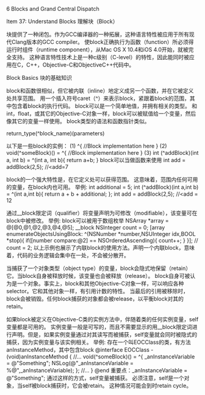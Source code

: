 6 Blocks and Grand Central Dispatch

Item 37: Understand Blocks
理解块（Block）

块提供了一种闭包。作为GCC编译器的一种拓展，这种语言特性被应用于所有现代Clang版本的GCC compiler。
使block正确执行为函数（function）所必须得运行时组件（runtime component），从Mac OS X 10.4和iOS 4.0开始，就被完全支持。
这种语言特性技术上是一种c级别（C-level）的特性，因此能同时被应用在C，C++，Objective-C和ObjectiveC++代码中。

Block Basics 块的基础知识

block和函数很相似，但它被内联（inline）地定义成另一个函数，并在它被定义处共享范围。
用一个插入符号caret（^）来表示block，紧跟着block的范围，其中包含着block的执行代码。
block可以是一个简单地值，并拥有相关的类型。
和int，float，或其它的Objective-C对象一样，block可以被赋值给一个变量，然后像其它的变量一样使用。
block类型的语法和函数指针类似。

return_type(^block_name)(parameters)

以下是一些block的实例：
(1)
^{
	//Block implementation here
}
(2)
void(^someBlock)() = ^{
	//Block implementation here
}
(3)
int (^addBlock)(int a, int b) = ^(int a, int b){
	return a+b;
}
block可以当做函数来使用
int add = addBlock(2,5); //<add=7

block的一个强大特性是，在它定义处可以获得范围。
这意味着，范围内任何可用的变量，在block内也可用。
举例:
	int additional = 5;
	int (^addBlock)(int a,int b) = ^(int a,int b){
		return a + b + additional;
	};
	int add = addBlock(2,5); //<add = 12
	
通过__block限定词（qualifier）将变量声明为可修改（modifiable），该变量可在block中被修改。
举例: 
	block可以被用于数组枚举
	NSArray *array = @[@0,@1,@2,@3,@4,@5];
	__block NSInteger count = 0;
	[array enumerateObjectsUsingBlock:
		^(NSNumber *number,NSUInteger idx,BOOL *stop){
			if([number compare:@2] == NSOrderedAscending){
				count++;
			}
		}];
		// count = 2;
	以上示例也展示了内联block的使用方法。声明一个内联block，意味着，代码的业务逻辑会集中在一处，不会被分散开。

当捕获了一个对象类型（object type）的变量，block会隐式地保留（retain）它。当block自身被释放时候，该变量也会被释放（release）。
block自身可被认为是一个对象。事实上，block和其他Objective-C对象一样，可以响应各种selector。它和其他对象一样，有引用计数的特性。
当最后的引用被移除时，block会被销毁。任何block捕获的对象都会被release，以平衡block对其的retain。

如果block被定义在Objective-C类的实例方法中，伴随着类的任何实例变量，self变量都是可用的。
实例变量一般是可写的，而且不需要显示的用__block限定词进行声明。但是，如果实例变量通过对其读写而被捕获，self变量就会同时被隐式的捕获，因为实例变量与该实例相关。
举例:
	存在一个叫EOCClass的类，有方法anInstanceMethod，其中包含block
	@interface EOCClass
	- (void)anInstanceMethod {
		//...
		void(^someBlock)() = ^{
			_anInstanceVariable = @"Something";
			NSLog(@"_anInstanceVariable = %@",_anInstanceVariable);
		};
		//...
	}
	@end
	重要点：_anInstanceVariable = @"Something"; 通过这样的方式，self变量被捕获。
	必须注意，self是一个对象，当self被block捕获时，它会被retain。
	这种情况可能会到时retain cycle。	
